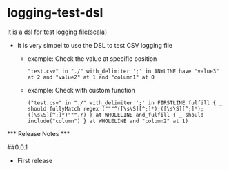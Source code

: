 logging-test-dsl
================

It is a dsl for test logging file(scala)

- It is very simpel to use the DSL to test CSV logging file

	- example: Check the value at specific position
	
	      "test.csv" in "./" with_delimiter ';' in ANYLINE have "value3" at 2 and "value2" at 1 and "column1" at 0

	- example: Check with custom function
	
		  ("test.csv" in "./" with_delimiter ';' in FIRSTLINE fulfill { _ should fullyMatch regex ("""^([\s\S][^;]*);([\s\S][^;]*);([\s\S][^;]*)""".r) } at WHOLELINE and_fulfill { _ should include("column") } at WHOLELINE and "column2" at 1)

*** Release Notes ***

##0.0.1

   * First release
